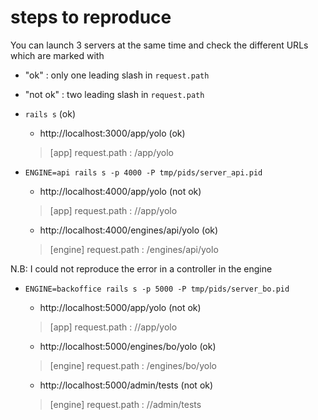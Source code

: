 # steps to reproduce

You can launch 3 servers at the same time and check the different URLs which are marked with
- "ok" : only one leading slash in `request.path`
- "not ok" : two leading slash in `request.path`

- `rails s` (ok)

  - http://localhost:3000/app/yolo (ok)
  > [app] request.path : /app/yolo

- `ENGINE=api rails s -p 4000 -P tmp/pids/server_api.pid`

  - http://localhost:4000/app/yolo (not ok)
  > [app] request.path : //app/yolo

  - http://localhost:4000/engines/api/yolo (ok)
  > [engine] request.path : /engines/api/yolo

N.B: I could not reproduce the error in a controller in the engine

- `ENGINE=backoffice rails s -p 5000 -P tmp/pids/server_bo.pid`

  - http://localhost:5000/app/yolo (not ok)
  > [app] request.path : //app/yolo

  - http://localhost:5000/engines/bo/yolo (ok)
  > [engine] request.path : /engines/bo/yolo

  - http://localhost:5000/admin/tests (not ok)
  > [engine] request.path : //admin/tests

